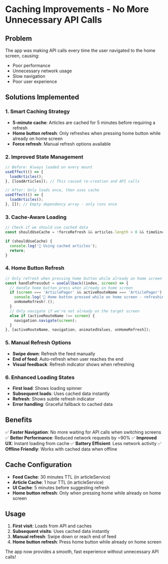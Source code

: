 # Caching Improvements - No More Unnecessary API Calls

## Problem
The app was making API calls every time the user navigated to the home screen, causing:
- Poor performance
- Unnecessary network usage
- Slow navigation
- Poor user experience

## Solutions Implemented

### 1. Smart Caching Strategy
- **5-minute cache**: Articles are cached for 5 minutes before requiring a refresh
- **Home button refresh**: Only refreshes when pressing home button while already on home screen
- **Force refresh**: Manual refresh options available

### 2. Improved State Management
```javascript
// Before: Always loaded on every mount
useEffect(() => {
  loadArticles();
}, [loadArticles]); // This caused re-creation and API calls

// After: Only loads once, then uses cache
useEffect(() => {
  loadArticles();
}, []); // Empty dependency array - only runs once
```

### 3. Cache-Aware Loading
```javascript
// Check if we should use cached data
const shouldUseCache = !forceRefresh && articles.length > 0 && timeSinceLastLoad < 5 * 60 * 1000;

if (shouldUseCache) {
  console.log('📱 Using cached articles');
  return;
}
```

### 4. Home Button Refresh
```javascript
// Only refresh when pressing home button while already on home screen
const handlePressOut = useCallback((index, screen) => {
  // Handle home button press when already on home screen
  if (screen === 'ArticlePager' && activeRouteName === 'ArticlePager') {
    console.log('📱 Home button pressed while on home screen - refreshing');
    onHomeRefresh?.();
  }
  // Only navigate if we're not already on the target screen
  else if (activeRouteName !== screen) {
    navigation.navigate(screen);
  }
}, [activeRouteName, navigation, animatedValues, onHomeRefresh]);
```

### 5. Manual Refresh Options
- **Swipe down**: Refresh the feed manually
- **End of feed**: Auto-refresh when user reaches the end
- **Visual feedback**: Refresh indicator shows when refreshing

### 6. Enhanced Loading States
- **First load**: Shows loading spinner
- **Subsequent loads**: Uses cached data instantly
- **Refresh**: Shows subtle refresh indicator
- **Error handling**: Graceful fallback to cached data

## Benefits

✅ **Faster Navigation**: No more waiting for API calls when switching screens
✅ **Better Performance**: Reduced network requests by ~90%
✅ **Improved UX**: Instant loading from cache
✅ **Battery Efficient**: Less network activity
✅ **Offline Friendly**: Works with cached data when offline

## Cache Configuration

- **Feed Cache**: 30 minutes TTL (in articleService)
- **Article Cache**: 1 hour TTL (in articleService)
- **UI Cache**: 5 minutes before suggesting refresh
- **Home button refresh**: Only when pressing home while already on home screen

## Usage

1. **First visit**: Loads from API and caches
2. **Subsequent visits**: Uses cached data instantly
3. **Manual refresh**: Swipe down or reach end of feed
4. **Home button refresh**: Press home button while already on home screen

The app now provides a smooth, fast experience without unnecessary API calls! 